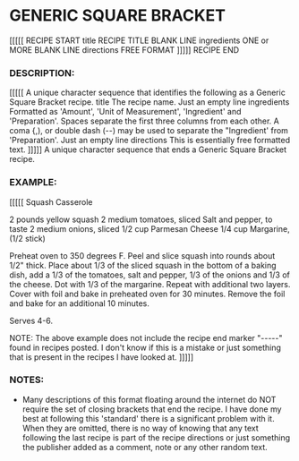 #   GENERIC SQUARE BRACKET

[[[[[                                           RECIPE START
title                                           RECIPE TITLE
<hard return>                                   BLANK LINE
ingredients                                     ONE or MORE
<hard return>                                   BLANK LINE
directions                                      FREE FORMAT
]]]]]                                           RECIPE END

### DESCRIPTION:

[[[[[
    A unique character sequence that identifies the following
    as a Generic Square Bracket recipe.
title
    The recipe name.
<hard return>
    Just an empty line
ingredients
    Formatted as 'Amount', 'Unit of Measurement', 'Ingredient'
    and 'Preparation'.  Spaces separate the first three columns
    from each other.  A coma {,), or double dash (--) may be used
    to separate the "Ingredient' from 'Preparation'.
<hard return>
    Just an empty line
directions
    This is essentially free formatted text.
]]]]]
     A unique character sequence that ends a Generic Square Bracket recipe.

### EXAMPLE:

[[[[[
Squash Casserole

2 pounds yellow squash
2 medium tomatoes, sliced
Salt and pepper, to taste
2 medium onions, sliced
1/2 cup Parmesan Cheese
1/4 cup Margarine, (1/2 stick)

Preheat oven to 350 degrees F. Peel and slice squash into
rounds about 1/2" thick. Place about 1/3 of the sliced squash
in the bottom of a baking dish, add a 1/3 of the tomatoes, salt
and pepper, 1/3 of the onions and 1/3 of the cheese. Dot with
1/3 of the margarine. Repeat with additional two layers. Cover
with foil and bake in preheated oven for 30 minutes. Remove the
foil and bake for an additional 10 minutes.

Serves 4-6.

NOTE:
    The above example does not include the recipe end marker
    "-----" found in recipes posted.  I don't know if this is
    a mistake or just something that is present in the recipes
    I have looked at.
]]]]]

### NOTES:

*   Many descriptions of this format floating around the internet do NOT
require the set of closing brackets that end the recipe.  I have done my
best at following this 'standard' there is a significant problem with it.
When they are omitted, there is no way of knowing that any text following
the last recipe is part of the recipe directions or just something the
publisher added as a comment, note or any other random text.
